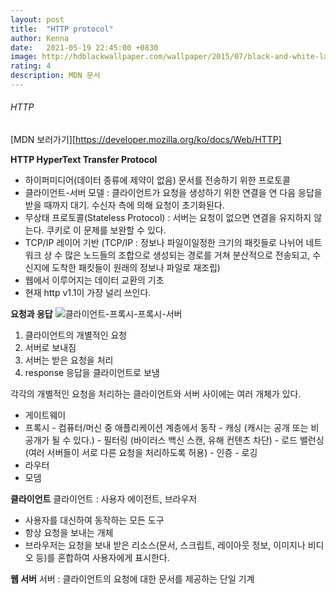 ```yaml
---
layout: post
title:  "HTTP protocol"
author: Kenna
date:   2021-05-19 22:45:00 +0830
image: http://hdblackwallpaper.com/wallpaper/2015/07/black-and-white-landscape-photography-1-background-wallpaper.jpg
rating: 4
description: MDN 문서
---
```


###### HTTP 
[MDN 보러가기][https://developer.mozilla.org/ko/docs/Web/HTTP]

**HTTP HyperText Transfer Protocol**
- 하이퍼미디어(데이터 종류에 제약이 없음) 문서를 전송하기 위한 프로토콜
- 클라이언트-서버 모델 : 클라이언트가 요청을 생성하기 위한 연결을 연 다음 응답을 받을 때까지 대기. 수신자 측에 의해 요청이 초기화된다.
- 무상태 프로토콜(Stateless Protocol) : 서버는 요청이 없으면 연결을 유지하지 않는다. 쿠키로 이 문제를 보완할 수 있다.
- TCP/IP 레이어 기반 (TCP/IP : 정보나 파일이일정한 크기의 패킷들로 나뉘어 네트워크 상 수 많은 노드들의 조합으로 생성되는 경로를 거쳐 분산적으로 전송되고, 수신지에 도착한 패킷들이 원래의 정보나 파일로 재조립)
- 웹에서 이루어지는 데이터 교환의 기초
- 현재 http v1.1이 가장 널리 쓰인다.

**요청과 응답**
![클라이언트-프록시-프록시-서버](https://mdn.mozillademos.org/files/13679/Client-server-chain.png)
1. 클라이언트의 개별적인 요청
2. 서버로 보내짐
3. 서버는 받은 요청을 처리
4. response 응답을 클라이언트로 보냄

각각의 개별적인 요청을 처리하는 클라이언트와 서버 사이에는 여러 개체가 있다.
- 게이트웨이
- 프록시
       - 컴퓨터/머신 중 애플리케이션 계층에서 동작
       - 캐싱 (캐시는 공개 또는 비공개가 될 수 있다.)
       - 필터링 (바이러스 백신 스캔, 유해 컨텐츠 차단)
       - 로드 밸런싱 (여러 서버들이 서로 다른 요청을 처리하도록 허용)
       - 인증
       - 로깅
- 라우터
- 모뎀

**클라이언트**
클라이언트 : 사용자 에이전트, 브라우저

- 사용자를 대신하여 동작하는 모든 도구
- 항상 요청을 보내는 개체
- 브라우저는 요청을 보내 받은 리소스(문서, 스크립트, 레이아웃 정보, 이미지나 비디오 등)를 혼합하여 사용자에게 표시한다.

**웹 서버**
서버 : 클라이언트의 요청에 대한 문서를 제공하는 단일 기계

